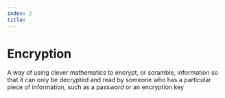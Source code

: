 ```yaml
---
index: 2
title: _
---
```

# Encryption

A way of using clever mathematics to encrypt, or scramble, information so that it can only be decrypted and read by someone who has a particular piece of information, such as a password or an encryption key